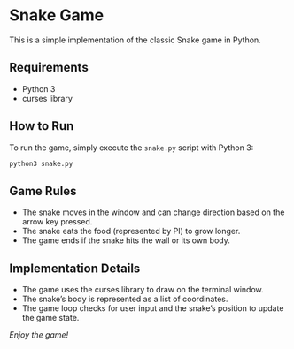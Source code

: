 # Snake Game

This is a simple implementation of the classic Snake game in Python.

## Requirements

- Python 3
- curses library

## How to Run

To run the game, simply execute the `snake.py` script with Python 3:

```bash
python3 snake.py
```
## Game Rules
<ul>
    <li>The snake moves in the window and can change direction based on the arrow key pressed.</li>
    <li>The snake eats the food (represented by PI) to grow longer.</li>
    <li>The game ends if the snake hits the wall or its own body.</li>
</ul>

## Implementation Details
<ul>
    <li>The game uses the curses library to draw on the terminal window.</li>
    <li>The snake’s body is represented as a list of coordinates.</li>
    <li>The game loop checks for user input and the snake’s position to update the game state.</li>
</ul>

*Enjoy the game!*
